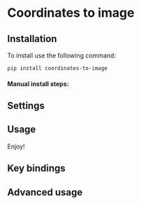 # Coordinates to image



## Installation

To install use the following command:

`pip install coordinates-to-image`

#### Manual install steps:



## Settings



## Usage

Enjoy!

## Key bindings


## Advanced usage
